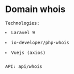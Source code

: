 <h1>Domain whois</h1>

<pre>Technologies:
<p><li>Laravel 9</li>
<li>io-developer/php-whois</li>
<li>Vuejs (axios)</li></p></pre>


<pre>API: api/whois
</pre>
